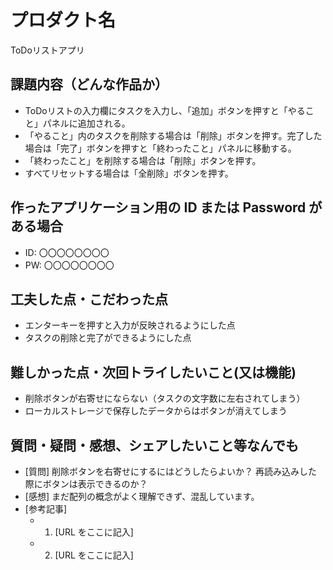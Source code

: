 # プロダクト名

ToDoリストアプリ

## 課題内容（どんな作品か）

- ToDoリストの入力欄にタスクを入力し、「追加」ボタンを押すと「やること」パネルに追加される。
- 「やること」内のタスクを削除する場合は「削除」ボタンを押す。完了した場合は「完了」ボタンを押すと「終わったこと」パネルに移動する。
- 「終わったこと」を削除する場合は「削除」ボタンを押す。
- すべてリセットする場合は「全削除」ボタンを押す。

## 作ったアプリケーション用の ID または Password がある場合

- ID: 〇〇〇〇〇〇〇〇
- PW: 〇〇〇〇〇〇〇〇

## 工夫した点・こだわった点

- エンターキーを押すと入力が反映されるようにした点
- タスクの削除と完了ができるようにした点

## 難しかった点・次回トライしたいこと(又は機能)

- 削除ボタンが右寄せにならない（タスクの文字数に左右されてしまう）
- ローカルストレージで保存したデータからはボタンが消えてしまう

## 質問・疑問・感想、シェアしたいこと等なんでも

- [質問]
削除ボタンを右寄せにするにはどうしたらよいか？
再読み込みした際にボタンは表示できるのか？
- [感想]
まだ配列の概念がよく理解できず、混乱しています。
- [参考記事]
  - 1. [URL をここに記入]
  - 2. [URL をここに記入]

